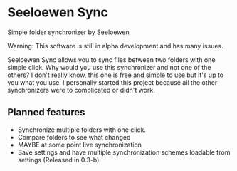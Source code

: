 # Seeloewen Sync
Simple folder synchronizer by Seeloewen

Warning: This software is still in alpha development and has many issues.

Seeloewen Sync allows you to sync files between two folders with one simple click. Why would you use this synchronizer and not one of the others? I don't really know, this one is free and simple to use but it's up to you what you use. I personally started this project because all the other synchronizers were to complicated or didn't work.

## Planned features
- Synchronize multiple folders with one click.
- Compare folders to see what changed
- MAYBE at some point live synchronization
- Save settings and have multiple synchronization schemes loadable from settings (Released in 0.3-b)
